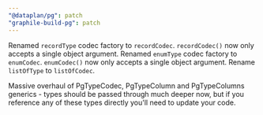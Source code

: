 ```yaml
---
"@dataplan/pg": patch
"graphile-build-pg": patch
---
```


Renamed `recordType` codec factory to `recordCodec`. `recordCodec()` now only
accepts a single object argument. Renamed `enumType` codec factory to
`enumCodec`. `enumCodec()` now only accepts a single object argument. Rename
`listOfType` to `listOfCodec`.

Massive overhaul of PgTypeCodec, PgTypeColumn and PgTypeColumns generics - types
should be passed through much deeper now, but if you reference any of these
types directly you'll need to update your code.
